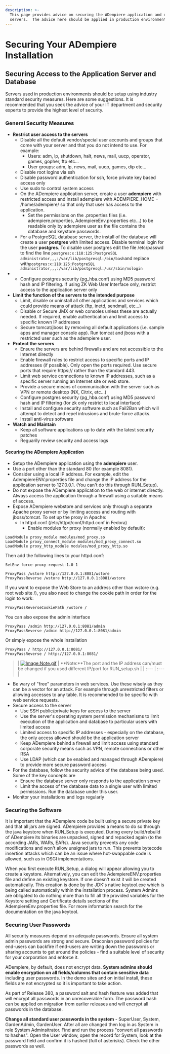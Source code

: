```yaml
---
description: >-
  This page provides advice on securing the ADempiere application and database
  servers.  The advice here should be applied in production environments.
---
```


# Securing Your ADempiere Installation

## Securing Access to the Application Server and Database

Servers used in production environments should be setup using industry standard security measures. Here are some suggestions. It is recommended that you seek the advice of your IT department and security experts to provide the highest level of security.

### General Security Measures

* **Restrict user access to the servers**
  * Disable all the default vendor/special user accounts and groups that come with your server and that you do not intend to use. For example:
    * Users: adm, lp, shutdown, halt, news, mail, uucp, operator, games, gopher, ftp etc...
    * User groups: adm, lp, news, mail, uucp, games, dip etc...
  * Disable root logins via ssh
  * Disable password authentication for ssh, force private key based access only
  * Use sudo to control system access
  * On the ADempiere application server, create a user **adempiere** with restricted access and install adempiere with ADEMPIERE\_HOME = /home/adempiere/ so that only that user has access to the application.
    * Set the permissions on the .properties files \(i.e. adempiere.properties, AdempiereEnv.properties etc...\) to be readable only by adempiere user as the file contains the database and keystore passwords.
  * For a PostgreSQL database server, the install of the database will create a user **postgres** with limited access. Disable terminal login for the user **postgres**. To disable user postgres edit the file /etc/passwd to find the line `postgres:x:118:125:PostgreSQL administrator,,,:/var/lib/postgresql:/bin/bash`and replace with`postgres:x:118:125:PostgreSQL administrator,,,:/var/lib/postgresql:/usr/sbin/nologin`
* * Configure postgres security \(pg\_hba.conf\) using MD5 password hash and IP filtering. If using ZK Web User Interface only, restrict access to the application server only
* **Limit the function of the servers to the intended purpose**
  * Limit, disable or uninstall all other applications and services which could provide means of attack \(ftp, inetd, sendmail, etc...\)
  * Disable or Secure JMX or web consoles unless these are actually needed. If required, enable authentication and limit access to specific known IP addresses
  * Secure tomcat/jboss by removing all default applications \(i.e. sample apps and manager console app\). Run tomcat and jboss with a restricted user such as the adempiere user.
* **Protect the servers**
  * Ensure the servers are behind firewalls and are not accessible to the Internet directly
  * Enable firewall rules to restrict access to specific ports and IP addresses \(if possible\). Only open the ports required. Use secure ports that require https:// rather than the standard 443.
  * Limit web service connections to known IP addresses, such as a specific server running an Internet site or web store.
  * Provide a secure means of communication with the server such as VPN or remote desktop \(NX, Citrix, etc...\)
  * Configure postgres security \(pg\_hba.conf\) using MD5 password hash and IP filtering \(for zk only restrict to local interface\)
  * Install and configure security software such as Fail2Ban which will attempt to detect and repel intrusions and brute-force attacks.
  * Install anti-virus software
* **Watch and Maintain**
  * Keep all software applications up to date with the latest security patches
  * Reguarily review security and access logs

#### Securing the ADempiere Application

* Setup the ADempiere application using the **adempiere** user.
* Use a port other than the standard 80 \(for example 8081\).
* Consider using a local IP address. For example, edit the AdempiereENV.properties file and change the IP address for the application server to 127.0.0.1. \(You can't do this through RUN\_Setup\).
* Do not expose the ADempiere application to the web or internet directly. Always access the application through a firewall using a suitable means of access.
* Expose ADempiere webstore and services only through a separate Apache proxy server or by limiting access and routing with jboss/tomcat. To set up the proxy in Apache:
  * In httpd.conf \(/etc/httpd/conf/httpd.conf in Fedora\)
    * Enable modules for proxy \(normally enabled by default\):

```text
LoadModule proxy_module modules/mod_proxy.so
LoadModule proxy_connect_module modules/mod_proxy_connect.so
LoadModule proxy_http_module modules/mod_proxy_http.so
```

Then add the following lines to your httpd.conf:

```text
SetEnv force-proxy-request-1.0 1

ProxyPass /wstore http://127.0.0.1:8081/wstore
ProxyPassReverse /wstore http://127.0.0.1:8081/wstore
```

If you want to expose the Web Store to an address other than wstore \(e.g. root web site /\), you also need to change the cookie path in order for the login to work:

```text
ProxyPassReverseCookiePath /wstore /
```

You can also expose the admin interface

```text
ProxyPass /admin http://127.0.0.1:8081/admin
ProxyPassReverse /admin http://127.0.0.1:8081/admin
```

Or simply expose the whole installation

```text
ProxyPass / http://127.0.0.1:8081/
ProxyPassReverse / http://127.0.0.1:8081/
```

> \| [![Image:Note.gif](http://wiki.adempiere.net/images/6/62/Note.gif)](http://wiki.adempiere.net/File:Note.gif) \| **Note:**The port and the IP address can/must be changed if you used different IP/port for RUN\_setup.sh \| \| :--- \| :--- \|

* Be wary of "free" parameters in web services. Use these wisely as they can be a vector for an attack. For example through unrestricted filters or allowing accesses to any table. It is recommended to be specific with web service requests.
* Secure access to the server
  * Use SSH public/private keys for access to the server
  * Use the server's operating system permission mechanisms to limit execution of the application and database to particular users with limited access
  * Limited access to specific IP addresses - especially on the database, the only access allowed should be the application server
  * Keep ADempiere behind a firewall and limit access using standard corporate security means such as VPN, remote connections or other RSA
  * Use LDAP \(which can be enabled and managed through ADempiere\) to provide more secure password access
* For the database, follow the security advice of the database being used. Some of the key concepts are
  * Ensure the database server only responds to the application server
  * Limit the access of the database data to a single user with limited permissions. Run the database under this user.
* Monitor your installations and logs regularly

### Securing the Software

It is important that the ADempiere code be built using a secure private key and that all jars are signed. ADempiere provides a means to do so through the java keystore when RUN\_Setup is executed. During every build/rebuild of ADempiere its binaries are unpacked, signed and repacked again \(to the according JARs, WARs, EARs\). Java security prevents any code modifications and won't allow unsigned jars to run. This prevents bytecode insertion attacks which can be an issue where hot-swappable code is allowed, such as in OSGI implementations.

When you first execute RUN\_Setup, a dialog will appear allowing you to create a keystore. Alternatively, you can edit the AdempiereENV.properties file and define an existing keystore. If one doesn't exist it will be created automatically. This creation is done by the JDK's native keytool.exe which is being called automatically within the installation process. System Admins are obligated to do nothing more than to fill all the provided variables for the Keystore setting and Certificate details sections of the AdempiereEnv.properties file. For more information search for the documentation on the java keytool.

### Securing User Passwords

All security measures depend on adequate passwords. Ensure all system admin passwords are strong and secure. Draconian password policies for end-users can backfire if end-users are writing down the passwords or sharing accounts to get around the policies - find a suitable level of security for your corporation and enforce it.

ADempiere, by default, does not encrypt data. **System admins should enable encryption on all fields/columns that contain sensitive data** including user passwords. In the demo sites and on initial install, these fields are not encrypted so it is important to take action.

As part of Release 380, a password salt and hash feature was added that will encrypt all passwords in an unrecoverable form. The password hash can be applied on migration from earlier releases and will encrypt all passwords in the database.

**Change all standard user passwords in the system** - SuperUser, System, GardenAdmin, GardenUser. After all are changed then log in as System in role System Adminsitrator. Find and run the process "convert all passwords to hashes". Open the User window, open the record for System, look at the password field and confirm it is hashed \(full of asterisks\). Check the other passwords as well.

